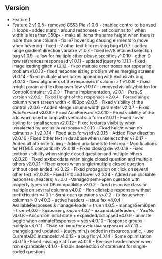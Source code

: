 Version
-------


- Feature 1
- Feature 2        v1.0.5 - removed CSS3 Pie
		v1.0.6 - enabled control to be used in loops
			   - added margin around responses
			   - set columns to 1 when width is less than 350px
			   - make all items the same height when there is more than one column
			   - fix ie7 hover bug causing elements to move when hovering
			   - fixed ie7 other text box resizing bug
		v1.0.7 - added range gradient direction variable
		v1.0.8 - fixed ie7/8 retained selection bug
		v1.0.9 - allow for multiple other please specifies
		v1.0.10 - other ID now references response id
		v1.0.11 - updated jquery to 1.11.1
			    - fixed image loading glitch
		v1.0.12 - fixed multiple other boxes not appearing problem
		v1.0.13 - fixed response sizing problem when merging screens
		v1.0.14 - fixed multiple other boxes appearing with exclusivity bug
		v1.0.15 - fixed alignment of the responses if column > 1
		v1.0.16 - fixed height param and textbox overflow
		v1.0.17 - removed visibility:hidden for ControlContainer
		v2.0.0 - Theme implementation,
		v2.0.1 - PureJS version
		v2.0.2 - Fixed Height of the responses
		v2.0.4 - Forced single column when screen width < 480px
		v2.0.5 - Fixed visibility of the control
		v2.0.6 - Added Merge column width parameter
		v2.0.7 - Fixed AutoForward
		v2.0.8 - Fixed AutoForward
		v2.0.10 - Fixed visibility of the adc when used in loop with vertical sub form
		v2.0.11 - Fixed hover styling for small screen
		v2.0.12 - Fixed textarea visibility when unselected by exclusive response
		v2.0.13 - Fixed height when nb colmuns > 1
		v2.0.14 - Fixed auto forward
		v2.0.15 - Added Flow direction
		v2.0.16 - Fixed Other text in database when unselect other
		v2.0.17 - Added alt attribute to img
				   - Added aria-labels to textarea
				   - Modifications for HTML5 compatibility
		v2.0.18 - Fixed closing div
		v2.0.19 - Fixed textbox visibility when single closed question and multiple others
		v2.0.20 - Fixed textbox data when single closed question and multiple others
		v2.0.21 - Fixed errors when single/multiple closed question without open ended.
		v2.0.22 - Fixed propagation on click on several other text.
		v2.0.23 - Fixed IE10 and lower
		v2.0.24 - Added non clickable responses (headers)
		v3.0.0 -Managed semi-open question with property types for D6 compatibility
        v3.0.2 - fixed response class on multiple on several columns
		v4.0.0 - Non clickable responses without prefixHeader
    v4.0.1 - Semi-open questions
    v4.0.2 - fix issue when columns > 0
    v4.0.3 - active headers - issue fux
    v4.0.4 - AvailableResponses & manageHeader = true
    v4.0.5 - manageSemiOpen = true
    v4.0.6 - Response groups
    v4.0.7 - expandableHeaders = Yes/No
    v4.0.8 - Accordion initial state = expanded/collapsed
    v4.0.9 - animate toggle when animateResponses = yes
    v4.0.10 - Response groups - multiple
    v4.0.11 - Fixed an issue for exclusive responses
    v4.0.12 - changelog.md updated,
            - jquery.min.js added in resources.static,
            - use CurrentADC.InstanceId
		v4.0.13 - a bug fix
        v4.0.14 - Some optimisation
        v4.0.15 - Fixed missing e at True
				v4.0.16 - Remove header:hover when non expandable
	v4.1.0 - Enable deselection of statement for single-coded questions
